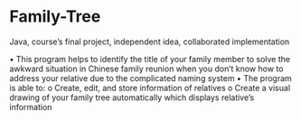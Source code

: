 # Family-Tree
Java, course’s final project, independent idea, collaborated implementation	

•	This program helps to identify the title of your family member to solve the awkward situation in Chinese family reunion when you don’t know how to address your relative due to the complicated naming system
•	The program is able to:
  o	Create, edit, and store information of relatives
  o	Create a visual drawing of your family tree automatically which displays relative’s information 
